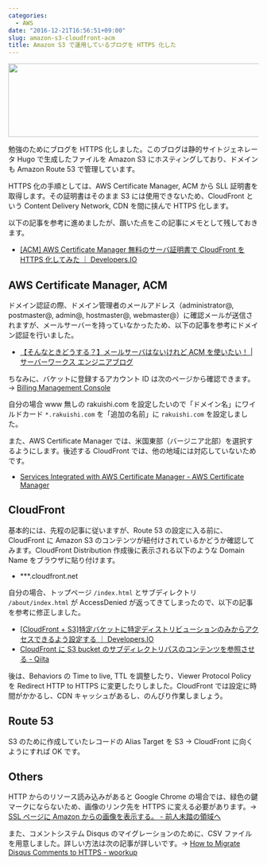```yaml
---
categories:
  - AWS
date: "2016-12-21T16:56:51+09:00"
slug: amazon-s3-cloudfront-acm
title: Amazon S3 で運用しているブログを HTTPS 化した
---
```


<img alt="" src="/images/2016/12/amazon-s3-cloudfront-acm.png" width="728" height="148">

勉強のためにブログを HTTPS 化しました。このブログは静的サイトジェネレータ Hugo で生成したファイルを Amazon S3 にホスティングしており、ドメインも Amazon Route 53 で管理しています。

HTTPS 化の手順としては、AWS Certificate Manager, ACM から SLL 証明書を取得します。その証明書はそのまま S3 には使用できないため、CloudFront という Content Delivery Network, CDN を間に挟んで HTTPS 化します。

以下の記事を参考に進めましたが、躓いた点をこの記事にメモとして残しておきます。

- [[ACM] AWS Certificate Manager 無料のサーバ証明書で CloudFront を HTTPS 化してみた ｜ Developers.IO](http://dev.classmethod.jp/cloud/aws/acm-cloudfront-ssl/)

## AWS Certificate Manager, ACM

ドメイン認証の際、ドメイン管理者のメールアドレス（administrator@, postmaster@, admin@, hostmaster@, webmaster@）に確認メールが送信されますが、メールサーバーを持っていなかったため、以下の記事を参考にドメイン認証を行いました。

- [【そんなときどうする？】メールサーバはないけれど ACM を使いたい！ | サーバーワークス エンジニアブログ](http://blog.serverworks.co.jp/tech/2016/06/30/acm-auth-method/)

ちなみに、バケットに登録するアカウント ID は次のページから確認できます。→ [Billing Management Console](https://console.aws.amazon.com/billing/home?#/account)

自分の場合 www 無しの rakuishi.com を設定したいので「ドメイン名」にワイルドカード `*.rakuishi.com` を「追加の名前」に `rakuishi.com` を設定しました。

また、AWS Certificate Manager では、米国東部（バージニア北部）を選択するようにします。後述する CloudFront では、他の地域には対応していないためです。

- [Services Integrated with AWS Certificate Manager - AWS Certificate Manager](https://docs.aws.amazon.com/ja_jp/acm/latest/userguide/acm-services.html)

## CloudFront

基本的には、先程の記事に従いますが、Route 53 の設定に入る前に、CloudFront に Amazon S3 のコンテンツが紐付けされているかどうか確認してみます。CloudFront Distribution 作成後に表示される以下のような Domain Name をブラウザに貼り付けます。

- \*\*\*.cloudfront.net

自分の場合、トップページ `/index.html` とサブディレクトリ `/about/index.html` が AccessDenied が返ってきてしまったので、以下の記事を参考に修正しました。

- [[CloudFront + S3]特定バケットに特定ディストリビューションのみからアクセスできるよう設定する ｜ Developers.IO](http://dev.classmethod.jp/cloud/aws/cloudfront-s3-origin-access-identity/)
- [CloudFront に S3 bucket のサブディレクトリパスのコンテンツを参照させる - Qiita](http://qiita.com/naoiwata/items/3c6626cbeacbb44d4aa8)

後は、Behaviors の Time to live, TTL を調整したり、Viewer Protocol Policy を Redirect HTTP to HTTPS に変更したりしました。CloudFront では設定に時間がかかるし、CDN キャッシュがあるし、のんびり作業しましょう。

## Route 53

S3 のために作成していたレコードの Alias Target を S3 → CloudFront に向くようにすれば OK です。

## Others

HTTP からのリソース読み込みがあると Google Chrome の場合では、緑色の鍵マークにならないため、画像のリンク先を HTTPS に変える必要があります。→ [SSL ページに Amazon からの画像を表示する。 - 前人未踏の領域へ](http://d.hatena.ne.jp/takeR/20141026/1414356669)

また、コメントシステム Disqus のマイグレーションのために、CSV ファイルを用意しました。詳しい方法は次の記事が詳しいです。→ [How to Migrate Disqus Comments to HTTPS - woorkup](https://woorkup.com/migrate-disqus-comments-https/)

